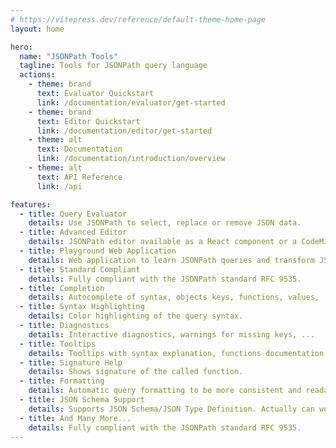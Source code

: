 ```yaml
---
# https://vitepress.dev/reference/default-theme-home-page
layout: home

hero:
  name: "JSONPath Tools"
  tagline: Tools for JSONPath query language
  actions:
    - theme: brand
      text: Evaluator Quickstart
      link: /documentation/evaluator/get-started
    - theme: brand
      text: Editor Quickstart
      link: /documentation/editor/get-started
    - theme: alt
      text: Documentation
      link: /documentation/introduction/overview
    - theme: alt
      text: API Reference
      link: /api

features:
  - title: Query Evaluator
    details: Use JSONPath to select, replace or remove JSON data.
  - title: Advanced Editor
    details: JSONPath editor available as a React component or a CodeMirror extension.
  - title: Playground Web Application
    details: Web application to learn JSONPath queries and transform JSON data with them.
  - title: Standard Compliant
    details: Fully compliant with the JSONPath standard RFC 9535.
  - title: Completion
    details: Autocomplete of syntax, objects keys, functions, values, ...
  - title: Syntax Highlighting
    details: Color highlighting of the query syntax.
  - title: Diagnostics
    details: Interactive diagnostics, warnings for missing keys, ...
  - title: Tooltips
    details: Tooltips with syntax explanation, functions documentation, schema annotations, ...
  - title: Signature Help
    details: Shows signature of the called function.
  - title: Formatting
    details: Automatic query formatting to be more consistent and readable.
  - title: JSON Schema Support
    details: Supports JSON Schema/JSON Type Definition. Actually can work (autocomplete etc.) even without concrete data based only on schema.
  - title: And Many More...
    details: Fully compliant with the JSONPath standard RFC 9535.
---
```


